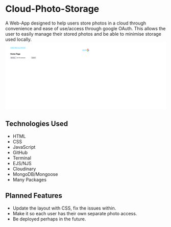 # Cloud-Photo-Storage
A Web-App designed to help users store photos in a cloud through convenience and ease of use/access through google OAuth. This allows the user to easily manage their stored photos and be able to minimise storage used locally.
![HomePage](https://github.com/YSabbagh2425/Cloud-Photo-Storage/blob/main/imgs/HomePage.png)

## Technologies Used
- HTML
- CSS
- JavaScript 
- GitHub
- Terminal
- EJS/NJS
- Cloudinary
- MongoDB/Mongoose
- Many Packages

## Planned Features
- Update the layout with CSS, fix the issues within.
- Make it so each user has their own separate photo access.
- Be deployed perhaps in the future.